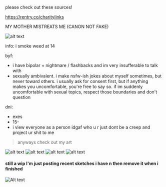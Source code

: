 please check out these sources!

https://rentry.co/charitylinks

MY MOTHER MISTREATS ME (CANON NOT FAKE)

![alt text](https://files.catbox.moe/h9epxr.png)

info:
i smoke weed at 14

byf:
- i have bipolar + nightmare / flashbacks and im very insufferable to talk with
- sexually ambivalent. i make nsfw-ish jokes about myself sometimes, but never toward others. i usually ask for consent first, but if anything makes you uncomfortable, you're free to say so. if im suddenly uncomfortable with sexual topics, respect those boundaries and don't question

dni:
- exes 
- 15-
- i view everyone as a person idgaf who u r just dont be a creep and project ur shit to me

> anyways check out my art

![alt text](https://files.catbox.moe/p3im38.png)
![alt text](https://files.catbox.moe/mzysu8.png)
![alt text](https://files.catbox.moe/d80ahu.jpg)
![alt text](https://files.catbox.moe/n75jco.png)
#### still a wip I'm just posting recent sketches i have n then remove it when i finished
![Alt text](https://files.catbox.moe/ztam00.jpg)
